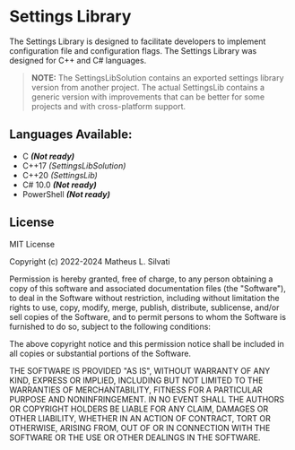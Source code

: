 # Settings Library

The Settings Library is designed to facilitate developers to implement configuration file and configuration flags. The Settings Library was designed for C++ and C# languages.

> **NOTE:** The SettingsLibSolution contains an exported settings library version from another project. The actual SettingsLib contains a generic version with improvements that can be better for some projects and with cross-platform support.

## Languages Available:

* C ***(Not ready)***
* C++17 *(SettingsLibSolution)*
* C++20 *(SettingsLib)*
* C# 10.0 ***(Not ready)***
* PowerShell ***(Not ready)***

## License

MIT License

Copyright (c) 2022-2024 Matheus L. Silvati

Permission is hereby granted, free of charge, to any person obtaining a copy
of this software and associated documentation files (the "Software"), to deal
in the Software without restriction, including without limitation the rights
to use, copy, modify, merge, publish, distribute, sublicense, and/or sell
copies of the Software, and to permit persons to whom the Software is
furnished to do so, subject to the following conditions:

The above copyright notice and this permission notice shall be included in all
copies or substantial portions of the Software.

THE SOFTWARE IS PROVIDED "AS IS", WITHOUT WARRANTY OF ANY KIND, EXPRESS OR
IMPLIED, INCLUDING BUT NOT LIMITED TO THE WARRANTIES OF MERCHANTABILITY,
FITNESS FOR A PARTICULAR PURPOSE AND NONINFRINGEMENT. IN NO EVENT SHALL THE
AUTHORS OR COPYRIGHT HOLDERS BE LIABLE FOR ANY CLAIM, DAMAGES OR OTHER
LIABILITY, WHETHER IN AN ACTION OF CONTRACT, TORT OR OTHERWISE, ARISING FROM,
OUT OF OR IN CONNECTION WITH THE SOFTWARE OR THE USE OR OTHER DEALINGS IN THE
SOFTWARE.